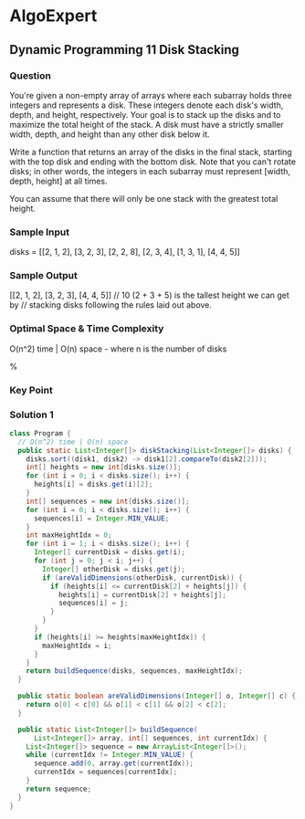 # AlgoExpert

## Dynamic Programming 11 Disk Stacking

### Question

You're given a non-empty array of arrays where each subarray holds three integers and represents a disk. These integers denote each disk's width, depth, and height, respectively. Your goal is to stack up the disks and to maximize the total height of the stack. A disk must have a strictly smaller width, depth, and height than any other disk below it.

Write a function that returns an array of the disks in the final stack, starting with the top disk and ending with the bottom disk. Note that you can't rotate disks; in other words, the integers in each subarray must represent [width, depth, height] at all times.

You can assume that there will only be one stack with the greatest total height.

### Sample Input

disks = [[2, 1, 2], [3, 2, 3], [2, 2, 8], [2, 3, 4], [1, 3, 1], [4, 4, 5]]

### Sample Output

[[2, 1, 2], [3, 2, 3], [4, 4, 5]]
// 10 (2 + 3 + 5) is the tallest height we can get by
// stacking disks following the rules laid out above.

### Optimal Space & Time Complexity

O(n^2) time | O(n) space - where n is the number of disks

%

### Key Point

### Solution 1

```java
class Program {
  // O(n^2) time | O(n) space
  public static List<Integer[]> diskStacking(List<Integer[]> disks) {
    disks.sort((disk1, disk2) -> disk1[2].compareTo(disk2[2]));
    int[] heights = new int[disks.size()];
    for (int i = 0; i < disks.size(); i++) {
      heights[i] = disks.get(i)[2];
    }
    int[] sequences = new int[disks.size()];
    for (int i = 0; i < disks.size(); i++) {
      sequences[i] = Integer.MIN_VALUE;
    }
    int maxHeightIdx = 0;
    for (int i = 1; i < disks.size(); i++) {
      Integer[] currentDisk = disks.get(i);
      for (int j = 0; j < i; j++) {
        Integer[] otherDisk = disks.get(j);
        if (areValidDimensions(otherDisk, currentDisk)) {
          if (heights[i] <= currentDisk[2] + heights[j]) {
            heights[i] = currentDisk[2] + heights[j];
            sequences[i] = j;
          }
        }
      }
      if (heights[i] >= heights[maxHeightIdx]) {
        maxHeightIdx = i;
      }
    }
    return buildSequence(disks, sequences, maxHeightIdx);
  }

  public static boolean areValidDimensions(Integer[] o, Integer[] c) {
    return o[0] < c[0] && o[1] < c[1] && o[2] < c[2];
  }

  public static List<Integer[]> buildSequence(
      List<Integer[]> array, int[] sequences, int currentIdx) {
    List<Integer[]> sequence = new ArrayList<Integer[]>();
    while (currentIdx != Integer.MIN_VALUE) {
      sequence.add(0, array.get(currentIdx));
      currentIdx = sequences[currentIdx];
    }
    return sequence;
  }
}

```
